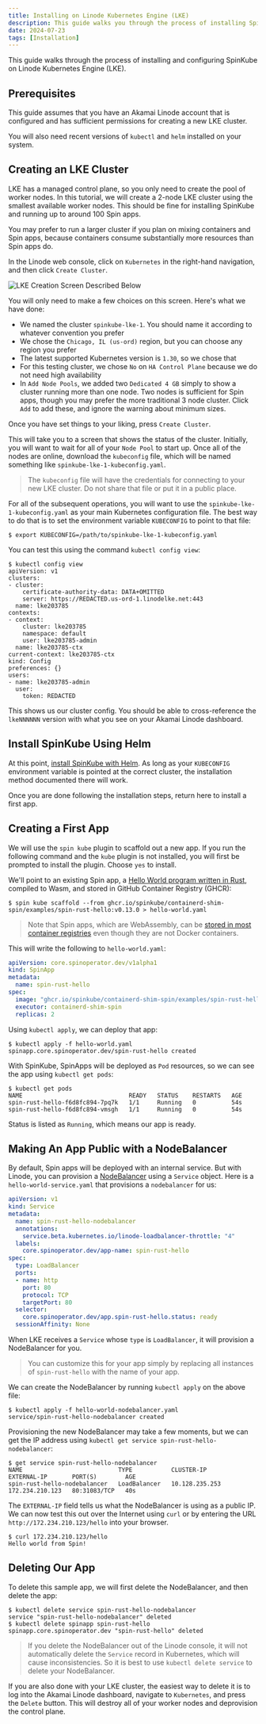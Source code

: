 ```yaml
---
title: Installing on Linode Kubernetes Engine (LKE)
description: This guide walks you through the process of installing SpinKube on [LKE](https://www.linode.com/docs/products/compute/kubernetes/).
date: 2024-07-23
tags: [Installation]
---
```


This guide walks through the process of installing and configuring SpinKube on Linode Kubernetes
Engine (LKE).

## Prerequisites

This guide assumes that you have an Akamai Linode account that is configured and has sufficient
permissions for creating a new LKE cluster.

You will also need recent versions of `kubectl` and `helm` installed on your system.

## Creating an LKE Cluster

LKE has a managed control plane, so you only need to create the pool of worker nodes. In this
tutorial, we will create a 2-node LKE cluster using the smallest available worker nodes. This should
be fine for installing SpinKube and running up to around 100 Spin apps.

You may prefer to run a larger cluster if you plan on mixing containers and Spin apps, because
containers consume substantially more resources than Spin apps do.

In the Linode web console, click on `Kubernetes` in the right-hand navigation, and then click
`Create Cluster`.

![LKE Creation Screen Described Below](../lke-spinkube-create.png)

You will only need to make a few choices on this screen. Here's what we have done:
* We named the cluster `spinkube-lke-1`. You should name it according to whatever convention you
  prefer
* We chose the `Chicago, IL (us-ord)` region, but you can choose any region you prefer
* The latest supported Kubernetes version is `1.30`, so we chose that
* For this testing cluster, we chose `No` on `HA Control Plane` because we do not need high
  availability
* In `Add Node Pools`, we added two `Dedicated 4 GB` simply to show a cluster running more than one
  node. Two nodes is sufficient for Spin apps, though you may prefer the more traditional 3 node
  cluster. Click `Add` to add these, and ignore the warning about minimum sizes.

Once you have set things to your liking, press `Create Cluster`.

This will take you to a screen that shows the status of the cluster. Initially, you will want to
wait for all of your `Node Pool` to start up. Once all of the nodes are online, download the
`kubeconfig` file, which will be named something like `spinkube-lke-1-kubeconfig.yaml`.

> The `kubeconfig` file will have the credentials for connecting to your new LKE cluster. Do not
> share that file or put it in a public place.

For all of the subsequent operations, you will want to use the `spinkube-lke-1-kubeconfig.yaml` as
your main Kubernetes configuration file. The best way to do that is to set the environment variable
`KUBECONFIG` to point to that file:

```console
$ export KUBECONFIG=/path/to/spinkube-lke-1-kubeconfig.yaml
```

You can test this using the command `kubectl config view`:

```
$ kubectl config view
apiVersion: v1
clusters:
- cluster:
    certificate-authority-data: DATA+OMITTED
    server: https://REDACTED.us-ord-1.linodelke.net:443
  name: lke203785
contexts:
- context:
    cluster: lke203785
    namespace: default
    user: lke203785-admin
  name: lke203785-ctx
current-context: lke203785-ctx
kind: Config
preferences: {}
users:
- name: lke203785-admin
  user:
    token: REDACTED
```

This shows us our cluster config. You should be able to cross-reference the `lkeNNNNNN` version with
what you see on your Akamai Linode dashboard.

## Install SpinKube Using Helm

At this point, [install SpinKube with Helm](installing-with-helm). As long as your `KUBECONFIG`
environment variable is pointed at the correct cluster, the installation method documented there
will work.

Once you are done following the installation steps, return here to install a first app.

## Creating a First App

We will use the `spin kube` plugin to scaffold out a new app. If you run the following command and
the `kube` plugin is not installed, you will first be prompted to install the plugin. Choose `yes`
to install.

We'll point to an existing Spin app, a [Hello World program written in
Rust](https://github.com/fermyon/spin/tree/main/examples/http-rust), compiled to Wasm, and stored in
GitHub Container Registry (GHCR):

```console
$ spin kube scaffold --from ghcr.io/spinkube/containerd-shim-spin/examples/spin-rust-hello:v0.13.0 > hello-world.yaml
```

> Note that Spin apps, which are WebAssembly, can be [stored in most container
> registries](https://developer.fermyon.com/spin/v2/registry-tutorial) even though they are not
> Docker containers.

This will write the following to `hello-world.yaml`:

```yaml
apiVersion: core.spinoperator.dev/v1alpha1
kind: SpinApp
metadata:
  name: spin-rust-hello
spec:
  image: "ghcr.io/spinkube/containerd-shim-spin/examples/spin-rust-hello:v0.13.0"
  executor: containerd-shim-spin
  replicas: 2
```

Using `kubectl apply`, we can deploy that app:

```console
$ kubectl apply -f hello-world.yaml
spinapp.core.spinoperator.dev/spin-rust-hello created
```

With SpinKube, SpinApps will be deployed as `Pod` resources, so we can see the app using `kubectl
get pods`:

```console
$ kubectl get pods
NAME                              READY   STATUS    RESTARTS   AGE
spin-rust-hello-f6d8fc894-7pq7k   1/1     Running   0          54s
spin-rust-hello-f6d8fc894-vmsgh   1/1     Running   0          54s
```

Status is listed as `Running`, which means our app is ready.

## Making An App Public with a NodeBalancer

By default, Spin apps will be deployed with an internal service. But with Linode, you can provision
a [NodeBalancer](https://www.linode.com/docs/products/networking/nodebalancers/) using a `Service`
object. Here is a `hello-world-service.yaml` that provisions a `nodebalancer` for us:

```yaml
apiVersion: v1
kind: Service
metadata:
  name: spin-rust-hello-nodebalancer
  annotations:
    service.beta.kubernetes.io/linode-loadbalancer-throttle: "4"
  labels:
    core.spinoperator.dev/app-name: spin-rust-hello
spec:
  type: LoadBalancer
  ports:
  - name: http
    port: 80
    protocol: TCP
    targetPort: 80
  selector:
    core.spinoperator.dev/app.spin-rust-hello.status: ready
  sessionAffinity: None
```

When LKE receives a `Service` whose `type` is `LoadBalancer`, it will provision a NodeBalancer for
you.

> You can customize this for your app simply by replacing all instances of `spin-rust-hello` with
> the name of your app.

We can create the NodeBalancer by running `kubectl apply` on the above file:

```console
$ kubectl apply -f hello-world-nodebalancer.yaml
service/spin-rust-hello-nodebalancer created
```

Provisioning the new NodeBalancer may take a few moments, but we can get the IP address using
`kubectl get service spin-rust-hello-nodebalancer`:

```console
$ get service spin-rust-hello-nodebalancer
NAME                           TYPE           CLUSTER-IP       EXTERNAL-IP       PORT(S)        AGE
spin-rust-hello-nodebalancer   LoadBalancer   10.128.235.253   172.234.210.123   80:31083/TCP   40s
```

The `EXTERNAL-IP` field tells us what the NodeBalancer is using as a public IP. We can now test this
out over the Internet using `curl` or by entering the URL `http://172.234.210.123/hello` into your
browser.

```console
$ curl 172.234.210.123/hello
Hello world from Spin!
```

## Deleting Our App

To delete this sample app, we will first delete the NodeBalancer, and then delete the app:

```console
$ kubectl delete service spin-rust-hello-nodebalancer
service "spin-rust-hello-nodebalancer" deleted
$ kubectl delete spinapp spin-rust-hello
spinapp.core.spinoperator.dev "spin-rust-hello" deleted
```

> If you delete the NodeBalancer out of the Linode console, it will not automatically delete the
> `Service` record in Kubernetes, which will cause inconsistencies. So it is best to use `kubectl
> delete service` to delete your NodeBalancer.

If you are also done with your LKE cluster, the easiest way to delete it is to log into the Akamai
Linode dashboard, navigate to `Kubernetes`, and press the `Delete` button. This will destroy all of
your worker nodes and deprovision the control plane.
